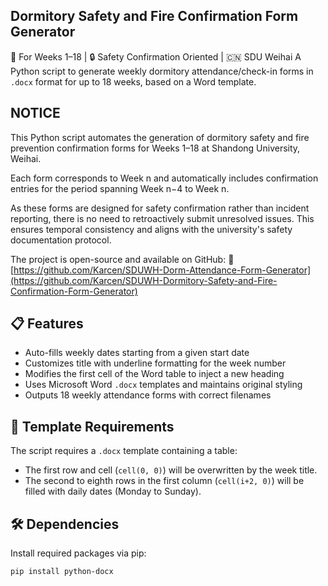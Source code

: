 ## Dormitory Safety and Fire Confirmation Form Generator
📅 For Weeks 1–18 | 🔒 Safety Confirmation Oriented | 🇨🇳 SDU Weihai
A Python script to generate weekly dormitory attendance/check-in forms in `.docx` format for up to 18 weeks, based on a Word template.

## NOTICE
This Python script automates the generation of dormitory safety and fire prevention confirmation forms for Weeks 1–18 at Shandong University, Weihai.

Each form corresponds to Week n and automatically includes confirmation entries for the period spanning Week n−4 to Week n.

As these forms are designed for safety confirmation rather than incident reporting, there is no need to retroactively submit unresolved issues. This ensures temporal consistency and aligns with the university's safety documentation protocol.

The project is open-source and available on GitHub:
🔗 [https://github.com/Karcen/SDUWH-Dorm-Attendance-Form-Generator](https://github.com/Karcen/SDUWH-Dormitory-Safety-and-Fire-Confirmation-Form-Generator)

## 📋 Features

- Auto-fills weekly dates starting from a given start date
- Customizes title with underline formatting for the week number
- Modifies the first cell of the Word table to inject a new heading
- Uses Microsoft Word `.docx` templates and maintains original styling
- Outputs 18 weekly attendance forms with correct filenames

## 📁 Template Requirements

The script requires a `.docx` template containing a table:
- The first row and cell (`cell(0, 0)`) will be overwritten by the week title.
- The second to eighth rows in the first column (`cell(i+2, 0)`) will be filled with daily dates (Monday to Sunday).

## 🛠️ Dependencies

Install required packages via pip:

```bash
pip install python-docx
